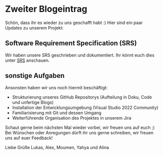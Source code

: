 # Zweiter Blogeintrag

Schön, dass ihr es wieder zu uns geschafft habt :)
Hier sind ein paar Updates zu unserem Projekt:

## Software Requirement Specification (SRS)
Wir haben unsere SRS geschrieben und dokumentiert. 
Ihr könnt euch dies unter [SRS](../documentation/SoftwareRequirementDocumentation.md) anschauen.

## sonstige Aufgaben
Ansonsten haben wir uns noch hiermit beschäftigt:
- Strukturierung unseres GitHub Repositorys (Aufteilung in Doku, Code und unfertige Blogs)
- Installation der Entwicklungsumgebung (Visual Studio 2022 Community)
- Familiarisierung mit Git und dessen Umgang
- Weiterführende Organisation des Projektes in unserem Jira


Schaut gerne beim nächsten Mal wieder vorbei, wir freuen uns auf euch ;)
Bei Wünschen oder Anregungen dürft ihr uns gerne schreiben, wir freuen uns auf euer Feedback!

Liebe Grüße 
Lukas, Alex, Moumen, Yahya und Alina
